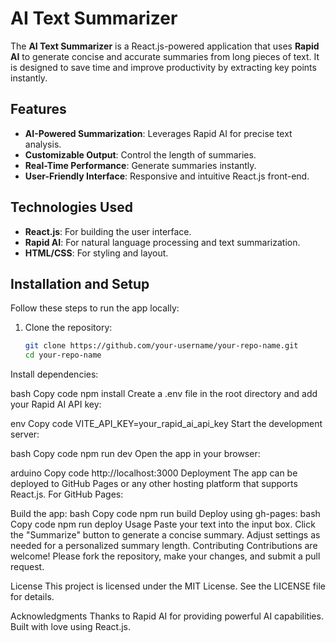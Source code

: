 # AI Text Summarizer

The **AI Text Summarizer** is a React.js-powered application that uses **Rapid AI** to generate concise and accurate summaries from long pieces of text. It is designed to save time and improve productivity by extracting key points instantly.

## Features
- **AI-Powered Summarization**: Leverages Rapid AI for precise text analysis.
- **Customizable Output**: Control the length of summaries.
- **Real-Time Performance**: Generate summaries instantly.
- **User-Friendly Interface**: Responsive and intuitive React.js front-end.

## Technologies Used
- **React.js**: For building the user interface.
- **Rapid AI**: For natural language processing and text summarization.
- **HTML/CSS**: For styling and layout.

## Installation and Setup

Follow these steps to run the app locally:

1. Clone the repository:
   ```bash
   git clone https://github.com/your-username/your-repo-name.git
   cd your-repo-name
Install dependencies:

bash
Copy code
npm install
Create a .env file in the root directory and add your Rapid AI API key:

env
Copy code
VITE_API_KEY=your_rapid_ai_api_key
Start the development server:

bash
Copy code
npm run dev
Open the app in your browser:

arduino
Copy code
http://localhost:3000
Deployment
The app can be deployed to GitHub Pages or any other hosting platform that supports React.js. For GitHub Pages:

Build the app:
bash
Copy code
npm run build
Deploy using gh-pages:
bash
Copy code
npm run deploy
Usage
Paste your text into the input box.
Click the "Summarize" button to generate a concise summary.
Adjust settings as needed for a personalized summary length.
Contributing
Contributions are welcome! Please fork the repository, make your changes, and submit a pull request.

License
This project is licensed under the MIT License. See the LICENSE file for details.

Acknowledgments
Thanks to Rapid AI for providing powerful AI capabilities.
Built with love using React.js.
